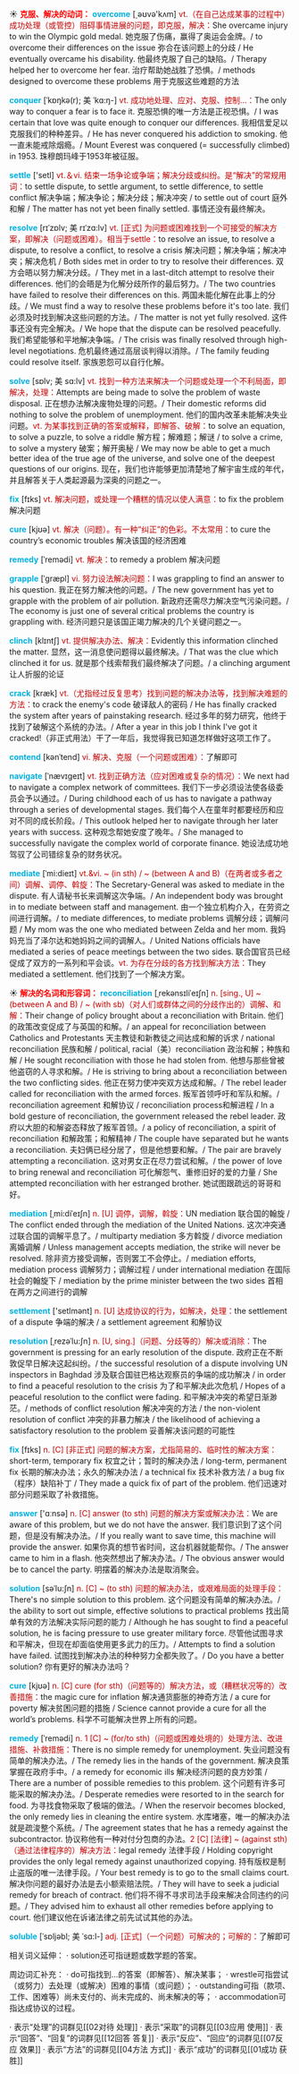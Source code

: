 ☀ <font color="red">**克服、解决的动词：**</font>
<font color="sky blue">**overcome**</font> [͵əʊvə'kʌm] 
<font color="#c00000">vt.（在自己达成某事的过程中）成功处理（或管控）阻碍事情进展的问题，即克服，解决：</font>She overcame injury to win the Olympic gold medal. 她克服了伤痛，赢得了奥运会金牌。/ to overcome their differences on the issue 弥合在该问题上的分歧 / He eventually overcame his disability. 他最终克服了自己的缺陷。/ Therapy helped her to overcome her fear. 治疗帮助她战胜了恐惧。/ methods designed to overcome these problems 用于克服这些难题的方法
           
<font color="sky blue">**conquer**</font> [ˈkɒŋkə(r); 美 ˈkɑ:ŋ-]
<font color="#c00000">vt. 成功地处理、应对、克服、控制…：</font>The only way to conquer a fear is to face it. 克服恐惧的唯一方法是正视恐惧。/ I was certain that love was quite enough to conquer our differences. 我相信爱足以克服我们的种种差异。/ He has never conquered his addiction to smoking. 他一直未能戒除烟瘾。/ Mount Everest was conquered (= successfully climbed) in 1953. 珠穆朗玛峰于1953年被征服。

<font color="sky blue">**settle**</font> ['setl] 
<font color="#c00000">vt.＆vi. 结束一场争论或争端；解决分歧或纠纷。是“解决”的常规用词：</font>to settle dispute, to settle argument, to settle difference, to settle conflict 解决争端；解决争论；解决分歧；解决冲突 / to settle out of court 庭外和解 / The matter has not yet been finally settled. 事情还没有最终解决。
           
<font color="sky blue">**resolve**</font> [rɪˈzɒlv; 美 rɪˈzɑ:lv]
<font color="#c00000">vt. [正式] 为问题或困难找到一个可接受的解决方案，即解决（问题或困难）。相当于settle：</font>to resolve an issue, to resolve a dispute, to resolve a conflict, to resolve a crisis 解决问题；解决争端；解决冲突；解决危机 / Both sides met in order to try to resolve their differences. 双方会晤以努力解决分歧。/ They met in a last-ditch attempt to resolve their differences. 他们的会晤是为化解分歧所作的最后努力。/ The two countries have failed to resolve their differences on this. 两国未能化解在此事上的分歧。/ We must find a way to resolve these problems before it's too late. 我们必须及时找到解决这些问题的方法。/ The matter is not yet fully resolved. 这件事还没有完全解决。/ We hope that the dispute can be resolved peacefully. 我们希望能够和平地解决争端。/ The crisis was finally resolved through high-level negotiations. 危机最终通过高层谈判得以消除。/ The family feuding could resolve itself. 家族恩怨可以自行化解。
           
<font color="sky blue">**solve**</font> [sɒlv; 美 sɑ:lv]
<font color="#c00000">vt. 找到一种方法来解决一个问题或处理一个不利局面，即解决，处理：</font>Attempts are being made to solve the problem of waste disposal. 正在想办法解决废物处理的问题。/ Their domestic reforms did nothing to solve the problem of unemployment. 他们的国内改革未能解决失业问题。<font color="#c00000">vt. 为某事找到正确的答案或解释，即解答、破解：</font>to solve an equation, to solve a puzzle, to solve a riddle 解方程；解难题；解谜 / to solve a crime, to solve a mystery 破案；解开奥秘 / We may now be able to get a much better idea of the true age of the universe, and solve one of the deepest questions of our origins. 现在，我们也许能够更加清楚地了解宇宙生成的年代，并且解答关于人类起源最为深奥的问题之一。
           
<font color="sky blue">**fix**</font> [fɪks] 
<font color="#c00000">vt. 解决问题，或处理一个糟糕的情况以使人满意：</font>to fix the problem 解决问题

<font color="sky blue">**cure**</font> [kjʊə] 
<font color="#c00000">vt. 解决（问题）。有一种“纠正”的色彩。不太常用：</font>to cure the country’s economic troubles 解决该国的经济困难
           
<font color="sky blue">**remedy**</font> [ˈremədi]
<font color="#c00000">vt. 解决：</font>to remedy a problem 解决问题           

<font color="sky blue">**grapple**</font> [ˈgræpl]
<font color="#c00000">vi. 努力设法解决问题：</font>I was grappling to find an answer to his question. 我正在努力解决他的问题。/ The new government has yet to grapple with the problem of air pollution. 新政府还需尽力解决空气污染问题。/ The economy is just one of several critical problems the country is grappling with. 经济问题只是该国正竭力解决的几个关键问题之一。
           
<font color="sky blue">**clinch**</font> [klɪntʃ]
<font color="#c00000">vt. 提供解决办法、解决：</font>Evidently this information clinched the matter. 显然，这一消息使问题得以最终解决。/ That was the clue which clinched it for us. 就是那个线索帮我们最终解决了问题。/ a clinching argument 让人折服的论证
           
<font color="sky blue">**crack**</font> [kræk]
<font color="#c00000">vt.（尤指经过反复思考）找到问题的解决办法等，找到解决难题的方法：</font>to crack the enemy's code 破译敌人的密码 / He has finally cracked the system after years of painstaking research. 经过多年的努力研究，他终于找到了破解这个系统的办法。/ After a year in this job I think I've got it cracked!（非正式用法）干了一年后，我觉得我已知道怎样做好这项工作了。
           
<font color="sky blue">**contend**</font> [kənˈtend]
<font color="#c00000">vi. 解决、克服（一个问题或困难）：</font>了解即可
                      
<font color="sky blue">**navigate**</font> [ˈnævɪgeɪt]
<font color="#c00000">vt. 找到正确方法（应对困难或复杂的情况）：</font>We next had to navigate a complex network of committees. 我们下一步必须设法使各级委员会予以通过。/ During childhood each of us has to navigate a pathway through a series of developmental stages. 我们每个人在童年时都要经历和应对不同的成长阶段。/ This outlook helped her to navigate through her later years with success. 这种观念帮她安度了晚年。/ She managed to successfully navigate the complex world of corporate finance. 她设法成功地驾驭了公司错综复杂的财务状况。

<font color="sky blue">**mediate**</font> [ˈmi:dieɪt] 
<font color="#c00000">vt.&vi. ~ (in sth) / ~ (between A and B)（在两者或多者之间）调解、调停、斡旋：</font>The Secretary-General was asked to mediate in the dispute. 有人请秘书长来调解这次争端。/ An independent body was brought in to mediate between staff and management. 由一个独立机构介入，在劳资之间进行调解。/ to mediate differences, to mediate problems 调解分歧；调解问题 / My mom was the one who mediated between Zelda and her mom. 我妈妈充当了泽尔达和她妈妈之间的调解人。/ United Nations officials have mediated a series of peace meetings between the two sides. 联合国官员已经促成了双方的一系列和平会谈。<font color="#c00000">vt. 为存在分歧的各方找到解决方法：</font>They mediated a settlement. 他们找到了一个解决方案。

☀ <font color="red">**解决的名词和形容词：**</font>
<font color="sky blue">**reconciliation**</font> [ˌrekənsɪliˈeɪʃn]
<font color="#c00000">n. [sing., U] ~ (between A and B) / ~ (with sb)（对人们或群体之间的分歧作出的）调解、和解：</font>Their change of policy brought about a reconciliation with Britain. 他们的政策改变促成了与英国的和解。/ an appeal for reconciliation between Catholics and Protestants 天主教徒和新教徒之间达成和解的诉求 / national reconciliation 民族和解 / political, racial（美）reconciliation 政治和解；种族和解 / He sought reconciliation with those he had stolen from. 他想与那些曾被他盗窃的人寻求和解。/ He is striving to bring about a reconciliation between the two conflicting sides. 他正在努力使冲突双方达成和解。/ The rebel leader called for reconciliation with the armed forces. 叛军首领呼吁和军队和解。/ reconciliation agreement 和解协议 / reconciliation process和解进程 / In a bold gesture of reconciliation, the government released the rebel leader. 政府以大胆的和解姿态释放了叛军首领。/ a policy of reconciliation, a spirit of reconciliation 和解政策；和解精神 / The couple have separated but he wants a reconciliation. 夫妇俩已经分居了，但是他想要和解。/ The pair are bravely attempting a reconciliation. 这对男女正在尽力尝试和解。/ the power of love to bring renewal and reconciliation 可化解怨气、重修旧好的爱的力量 / She attempted reconciliation with her estranged brother. 她试图跟疏远的哥哥和好。
           
<font color="sky blue">**mediation**</font> [ˌmi:diˈeɪʃn]
<font color="#c00000">n. [U] 调停，调解，斡旋：</font>UN mediation 联合国的翰旋 / The conflict ended through the mediation of the United Nations. 这次冲突通过联合国的调解平息了。/ multiparty mediation 多方斡旋 / divorce mediation 离婚调解 / Unless management accepts mediation, the strike will never be resolved. 除非资方接受调解，否则罢工不会停止。/ mediation efforts, mediation process 调解努力；调解过程 / under international mediation 在国际社会的翰旋下 / mediation by the prime minister between the two sides 首相在两方之间进行的调解

<font color="sky blue">**settlement**</font> ['setlmənt] 
<font color="#c00000">n. [U] 达成协议的行为，如解决，处理：</font>the settlement of a dispute 争端的解决 / a settlement agreement 和解协议
           
<font color="sky blue">**resolution**</font> [ˌrezəˈlu:ʃn]
<font color="#c00000">n. [U, sing.]（问题、分歧等的）解决或消除：</font>The government is pressing for an early resolution of the dispute. 政府正在不断敦促早日解决这起纠纷。/ the successful resolution of a dispute involving UN inspectors in Baghdad 涉及联合国驻巴格达观察员的争端的成功解决 / in order to find a peaceful resolution to the crisis 为了和平解决此次危机 / Hopes of a peaceful resolution to the conflict were fading. 和平解决冲突的希望日渐渺茫。/ methods of conflict resolution 解决冲突的方法 / the non-violent resolution of conflict 冲突的非暴力解决 / the likelihood of achieving a satisfactory resolution to the problem 妥善解决该问题的可能性

<font color="sky blue">**fix**</font> [fɪks] 
<font color="#c00000">n. [C] [非正式] 问题的解决方案，尤指简易的、临时性的解决方案：</font>short-term, temporary fix 权宜之计；暂时的解决办法 / long-term, permanent fix 长期的解决办法；永久的解决办法 / a technical fix 技术补救方法 / a bug fix（程序）缺陷补丁 / They made a quick fix of part of the problem. 他们迅速对部分问题采取了补救措施。

<font color="sky blue">**answer**</font> ['ɑːnsə] 
<font color="#c00000">n. [C] answer (to sth) 问题的解决方案或解决办法：</font>We are aware of this problem, but we do not have the answer. 我们意识到了这个问题，但是没有解决办法。/ If you really want to save time, this machine will provide the answer. 如果你真的想节省时间，这台机器就能帮你。/ The answer came to him in a flash. 他突然想出了解决办法。/ The obvious answer would be to cancel the party. 明摆着的解决办法是取消聚会。
           
<font color="sky blue">**solution**</font> [səˈlu:ʃn]
<font color="#c00000">n. [C] ~ (to sth) 问题的解决办法，或艰难局面的处理手段：</font>There's no simple solution to this problem. 这个问题没有简单的解决办法。/ the ability to sort out simple, effective solutions to practical problems 找出简单有效的方法解决实际问题的能力 / Although he has sought to find a peaceful solution, he is facing pressure to use greater military force. 尽管他试图寻求和平解决，但现在却面临使用更多武力的压力。/ Attempts to find a solution have failed. 试图找到解决办法的种种努力全都失败了。/ Do you have a better solution? 你有更好的解决办法吗？

<font color="sky blue">**cure**</font> [kjʊə] 
<font color="#c00000">n. [C] cure (for sth)（问题等的）解决方法，或（糟糕状况等的）改善措施：</font>the magic cure for inflation 解决通货膨胀的神奇方法 / a cure for poverty 解决贫困问题的措施 / Science cannot provide a cure for all the world’s problems. 科学不可能解决世界上所有的问题。
           
<font color="sky blue">**remedy**</font> [ˈremədi]
<font color="#c00000">n. 1 [C] ~ (for/to sth)（问题或困难处境的）处理方法、改进措施、补救措施：</font>There is no simple remedy for unemployment. 失业问题没有简单的解决办法。/ The remedy lies in the hands of the government. 解决良策掌握在政府手中。/ a remedy for economic ills 解决经济问题的良方妙策 / There are a number of possible remedies to this problem. 这个问题有许多可能采取的解决办法。/ Desperate remedies were resorted to in the search for food. 为寻找食物采取了极端的做法。/ When the reservoir becomes blocked, the only remedy lies in cleaning the entire system. 水库堵塞，唯一的解决办法就是疏浚整个系统。/ The agreement states that he has a remedy against the subcontractor. 协议称他有一种对付分包商的办法。<font color="#c00000">2 [C] [法律] ~ (against sth)（通过法律程序的）解决方法：</font>legal remedy 法律手段 / Holding copyright provides the only legal remedy against unauthorized copying. 持有版权是制止盗版的唯一法律手段。/ Your best remedy is to go to the small claims court. 解决你问题的最好办法是去小额索赔法院。/ They will have to seek a judicial remedy for breach of contract. 他们将不得不寻求司法手段来解决合同违约的问题。/ They advised him to exhaust all other remedies before applying to court. 他们建议他在诉诸法律之前先试试其他的办法。

<font color="sky blue">**soluble**</font> [ˈsɒljəbl; 美 ˈsɑ:l-]
<font color="#c00000">adj. [正式]（一个问题）可解决的；可解的：</font>了解即可

相关词义延伸：
· solution还可指谜题或数学题的答案。

周边词汇补充：
· do可指找到…的答案（即解答）、解决某事；
· wrestle可指尝试（或努力）去处理（或解决）困难的事情（或问题）；
· outstanding可指（款项、工作、困难等）尚未支付的、尚未完成的、尚未解决的等；
· accommodation可指达成协议的过程。

· 表示“处理”的词群见[[02对待 处理]]
· 表示“采取”的词群见[[03应用 使用]]
· 表示“回答”、“回复”的词群见[[12回答 答复]]
· 表示“反应”、“回应”的词群见[[07反应 效果]]
· 表示“方法”的词群见[[04方法 方式]]
· 表示“成功”的词群见[[01成功 获胜]]
